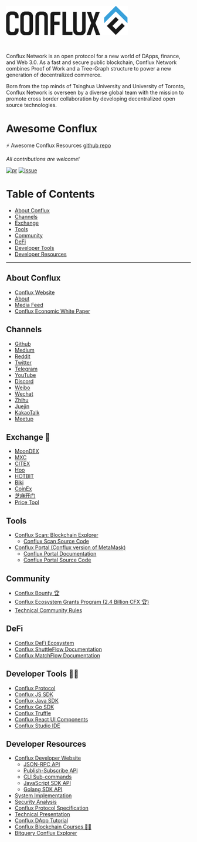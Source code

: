 ![img](assets/logo.png)

<br>

Conflux Network is an open protocol for a new world of DApps, finance, and Web 3.0. As a fast and secure public blockchain, Conflux Network combines Proof of Work and a Tree-Graph structure to power a new generation of decentralized commerce.

Born from the top minds of Tsinghua University and University of Toronto, Conflux Network is overseen by a diverse global team with the mission to promote cross border collaboration by developing decentralized open source technologies.


# Awesome Conflux

⚡️ Awesome Conflux Resources [github repo](https://github.com/jnoodle/awesome-conflux)

*All contributions are welcome!* 

[![pr](https://img.shields.io/github/issues-pr/jnoodle/awesome-conflux)](https://github.com/jnoodle/awesome-conflux/pulls)
[![issue](https://img.shields.io/github/issues/jnoodle/awesome-conflux)](https://github.com/jnoodle/awesome-conflux/issues)


# Table of Contents

- [About Conflux](#about-conflux)
- [Channels](#channels)
- [Exchange](#exchange)
- [Tools](#tools)
- [Community](#community)
- [DeFi](#defi)
- [Developer Tools](#developer-tools)
- [Developer Resources](#developer-resources)

---

## About Conflux

- [Conflux Website](https://confluxnetwork.org/)
- [About](https://confluxnetwork.org/about)
- [Media Feed](https://confluxnetwork.org/community/media)
- [Conflux Economic White Paper](https://confluxnetwork.org/files/Conflux_Economic_Paper.pdf)

## Channels

- [Github](https://github.com/conflux-chain)
- [Medium](https://medium.com/@ConfluxNetwork)
- [Reddit](https://www.reddit.com/user/ConfluxChain)
- [Twitter](https://twitter.com/Conflux_Network)
- [Telegram](http://t.me/Conflux_English)
- [YouTube](https://www.youtube.com/channel/UCFSTmjoSU8jn6DE_4V2TIzA?disable_polymer=true)
- [Discord](https://discord.com/invite/aCZkf2C)
- [Weibo](https://weibo.com/confluxchain)
- [Wechat](assets/167a0eadeba9c5b4.jpg)
- [Zhihu](https://www.zhihu.com/org/confluxzhong-wen-she-qu)
- [Juejin](https://juejin.im/user/5c0f5fe7e51d45593e377fd7)
- [KakaoTalk](https://open.kakao.com/o/gmyEjl2b)
- [Meetup](https://www.conflux-chain.org/meetup/)

## Exchange 💸

- [MoonDEX](https://moondex.io/)
- [MXC](https://www.mxc.com/trade/easy#CFX_USDT)
- [CITEX](https://trade.citex.me/trade/CFX_USDT)
- [Hoo](https://hoo.com/spot/cfx-usdt)
- [HOTBIT](https://www.hotbit.io/exchange?symbol=CFX_USDT)
- [Biki](https://www.biki.com/zh_CN/trade/CFX_USDT)
- [CoinEx](https://www.coinex.com/exchange/cfx-usdt)
- [芝麻开门](https://www.gatecn.io/trade/CFX_USDT)
- [Price Tool](http://price.conflux.cool/)

## Tools

- [Conflux Scan: Blockchain Explorer](https://confluxscan.io/)
	- [Conflux Scan Source Code](https://github.com/Conflux-Chain/conflux-scan) 
- [Conflux Portal (Conflux version of MetaMask)](http://portal.conflux-chain.org/)
  - [Conflux Portal Documentation](https://developer.conflux-chain.org/docs/conflux-portal/docs/en/portal/introduction)
  - [Conflux Portal Source Code](https://github.com/Conflux-Chain/conflux-portal)


## Community

- [Conflux Bounty 🏆](https://bounty.conflux-chain.org/)
- [Conflux Ecosystem Grants Program (2.4 Billion CFX 🏆)](https://www.grants.confluxnetwork.org/)
- [Technical Community Rules](https://www.conflux-chain.org/static/Conflux%20Technical%20Community%20Rules-cc339e32650c52b120cd5a4deb29c767.pdf)


## DeFi

- [Conflux DeFi Ecosystem](https://defi.confluxnetwork.org/)
- [Conflux ShuttleFlow Documentation](https://conflux-dev.github.io/conflux-dex-docs/shuttleflow/)
- [Conflux MatchFlow Documentation](https://conflux-dev.github.io/conflux-dex-docs/matchflow/)


## Developer Tools 👩‍💻

- [Conflux Protocol](https://github.com/Conflux-Chain/conflux-rust)
- [Conflux JS SDK](https://github.com/Conflux-Chain/js-conflux-sdk)
- [Conflux Java SDK](https://github.com/Conflux-Chain/java-conflux-sdk)
- [Conflux Go SDK](https://github.com/Conflux-Chain/go-conflux-sdk)
- [Conflux Truffle](https://github.com/Conflux-Chain/conflux-truffle)
- [Conflux React UI Components](https://github.com/Conflux-Chain/react-ui)
- [Conflux Studio IDE](https://github.com/ObsidianLabs/ConfluxStudio)



## Developer Resources

- [Conflux Developer Website](https://developer.conflux-chain.org/)
  - [JSON-RPC API](https://developer.conflux-chain.org/docs/conflux-doc/docs/json_rpc)
  - [Publish-Subscribe API](https://developer.conflux-chain.org/docs/conflux-doc/docs/pubsub)
  - [CLI Sub-commands](https://developer.conflux-chain.org/docs/conflux-doc/docs/cli_sub_commands)
  - [JavaScript SDK API](https://developer.conflux-chain.org/docs/js-conflux-sdk/javascript_sdk)
  - [Golang SDK API](https://developer.conflux-chain.org/docs/go-conflux-sdk/go_sdk)
- [System Implementation](https://www.usenix.org/conference/atc20/presentation/li-chenxin)
- [Security Analysis](https://arxiv.org/abs/2006.01072)
- [Conflux Protocol Specification](https://confluxnetwork.org/static/Conflux_Protocol_Specification_20200714.pdf)
- [Technical Presentation](https://confluxnetwork.org/static/Conflux_Technical_Presentation_20200309.pdf)
- [Conflux DApp Tutorial](https://github.com/ObsidianLabs/conflux-dapp-tutorial)
- [Conflux Blockchain Courses 👩‍🏫](https://www.edu.confluxnetwork.org/%E8%AF%BE%E7%A8%8B?lang=en)
- [Bitquery Conflux Explorer](https://explorer.bitquery.io/conflux_oceanus)


